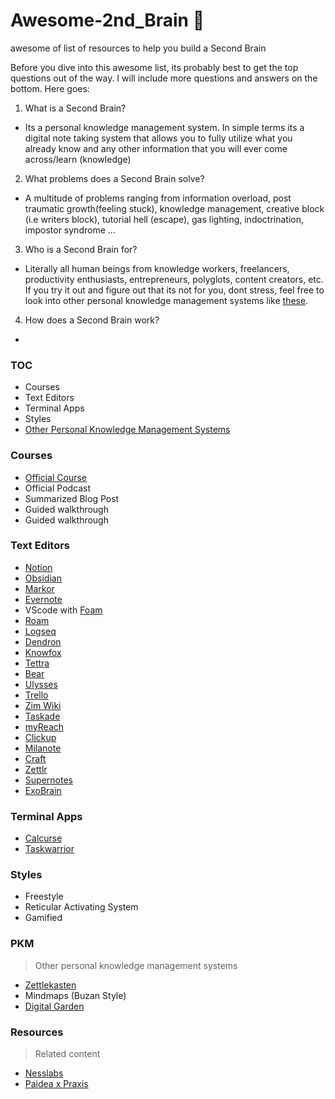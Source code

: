 # Awesome-2nd_Brain 🧠
awesome of list of resources to help you build a Second Brain
 
Before you dive into this awesome list, its probably best to get the top questions out of the way. I will include more questions and answers on the bottom. Here goes:

1. What is a Second Brain?
- Its a personal knowledge management system. In simple terms its a digital note taking system that allows you to fully utilize what you already know and any other information that you will ever come across/learn (knowledge)

2. What problems does a Second Brain solve?
- A multitude of problems ranging from information overload, post traumatic growth(feeling stuck), knowledge management, creative block (i.e writers block), tutorial hell (escape), gas lighting, indoctrination, impostor syndrome ...

3. Who is a Second Brain for?
- Literally all human beings from knowledge workers, freelancers, productivity enthusiasts, entrepreneurs, polyglots, content creators, etc. If you try it out and figure out that its not for you, dont stress, feel free to look into other personal knowledge management systems like [these](#pkm).

4. How does a Second Brain work?
- 


### TOC
- Courses
- Text Editors
- Terminal Apps
- Styles
- [Other Personal Knowledge Management Systems](#pkm)

### Courses
- [Official Course](https://www.buildingasecondbrain.com/)
- Official Podcast
- Summarized Blog Post
- Guided walkthrough
- Guided walkthrough

### Text Editors
- [Notion](https://www.notion.so/)
- [Obsidian](https://obsidian.md/)
- [Markor](https://f-droid.org/en/packages/net.gsantner.markor/)
- [Evernote](https://evernote.com/)
- VScode with [Foam](https://foambubble.github.io/foam/)
- [Roam](https://roamresearch.com/)
- [Logseq](https://logseq.com/)
- [Dendron](https://www.dendron.so/)
- [Knowfox](https://knowfox.com/)
- [Tettra](https://tettra.com/)
- [Bear](https://bear.app/)
- [Ulysses](https://ulysses.app/)
- [Trello](https://trello.com/en-US)
- [Zim Wiki](https://zim-wiki.org/)
- [Taskade](https://www.taskade.com/)
- [myReach](https://rea.ch/)
- [Clickup](https://clickup.com/)
- [Milanote](https://milanote.com/)
- [Craft](https://www.craft.do/)
- [Zettlr](https://www.zettlr.com/)
- [Supernotes](https://supernotes.app/)
- [ExoBrain](https://exobrain.co)

### Terminal Apps
- [Calcurse](https://calcurse.org/)
- [Taskwarrior](https://taskwarrior.org/)

### Styles
- Freestyle
- Reticular Activating System
- Gamified

### PKM
> Other personal knowledge management systems
- [Zettlekasten](https://zettelkasten.de/)
- Mindmaps (Buzan Style)
- [Digital Garden](https://github.com/MaggieAppleton/digital-gardeners)

### Resources
> Related content
- [Nesslabs](https://nesslabs.com)
- [Paidea x Praxis](https://paideiaxpraxis.com)
